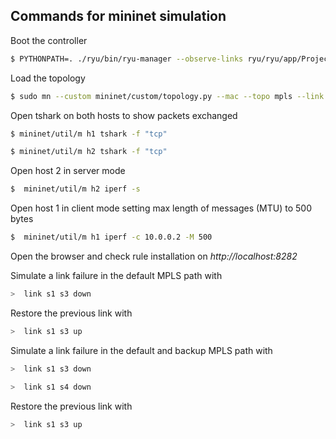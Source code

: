 ## Commands for mininet simulation

Boot the controller

```bash
$ PYTHONPATH=. ./ryu/bin/ryu-manager --observe-links ryu/ryu/app/Project_Total_mininet.py
```

Load the topology
```bash
$ sudo mn --custom mininet/custom/topology.py --mac --topo mpls --link tc,bw=1 --controller=remote,ip=10.0.2.15,port=6633 --switch ovs,protocols=OpenFlow13
```

Open tshark on both hosts to show packets exchanged
```bash
$ mininet/util/m h1 tshark -f "tcp"

$ mininet/util/m h2 tshark -f "tcp"
```
Open host 2 in server mode
```bash
$  mininet/util/m h2 iperf -s
```
Open host 1 in client mode setting max length of messages (MTU) to 500 bytes
```bash
$  mininet/util/m h1 iperf -c 10.0.0.2 -M 500
```
Open the browser and check rule installation on *http://localhost:8282*

Simulate a link failure in the default MPLS path with
```bash
>  link s1 s3 down
```
Restore the previous link with
```bash
>  link s1 s3 up
```
Simulate a link failure in the default and backup MPLS path with
```bash
>  link s1 s3 down

>  link s1 s4 down
```
Restore the previous link with 
```bash
>  link s1 s3 up
```